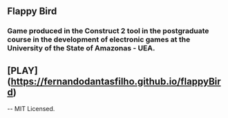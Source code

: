 ## Flappy Bird

### Game produced in the Construct 2 tool in the postgraduate course in the development of electronic games at the University of the State of Amazonas - UEA.
  
## [PLAY] (https://fernandodantasfilho.github.io/flappyBird)

--
MIT Licensed.
